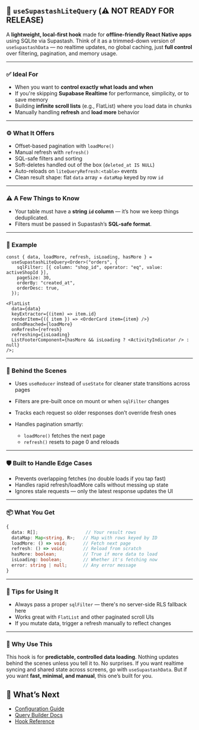 ## 🧩 `useSupastashLiteQuery` (⚠️ NOT READY FOR RELEASE)

A **lightweight, local-first hook** made for **offline-friendly React Native apps** using SQLite via Supastash. Think of it as a trimmed-down version of `useSupastashData` — no realtime updates, no global caching, just **full control** over filtering, pagination, and memory usage.

---

### ✅ Ideal For

- When you want to **control exactly what loads and when**
- If you're skipping **Supabase Realtime** for performance, simplicity, or to save memory
- Building **infinite scroll lists** (e.g., FlatList) where you load data in chunks
- Manually handling **refresh** and **load more** behavior

---

### ⚙️ What It Offers

- Offset-based pagination with `loadMore()`
- Manual refresh with `refresh()`
- SQL-safe filters and sorting
- Soft-deletes handled out of the box (`deleted_at IS NULL`)
- Auto-reloads on `liteQueryRefresh:<table>` events
- Clean result shape: flat `data` array + `dataMap` keyed by row `id`

---

### ⚠️ A Few Things to Know

- Your table must have a **string `id` column** — it’s how we keep things deduplicated.
- Filters must be passed in Supastash’s **SQL-safe format**.

---

### 🧪 Example

```tsx
const { data, loadMore, refresh, isLoading, hasMore } =
  useSupastashLiteQuery<Order>("orders", {
    sqlFilter: [{ column: "shop_id", operator: "eq", value: activeShopId }],
    pageSize: 30,
    orderBy: "created_at",
    orderDesc: true,
  });

<FlatList
  data={data}
  keyExtractor={(item) => item.id}
  renderItem={({ item }) => <OrderCard item={item} />}
  onEndReached={loadMore}
  onRefresh={refresh}
  refreshing={isLoading}
  ListFooterComponent={hasMore && isLoading ? <ActivityIndicator /> : null}
/>;
```

---

### 🧠 Behind the Scenes

- Uses `useReducer` instead of `useState` for cleaner state transitions across pages
- Filters are pre-built once on mount or when `sqlFilter` changes
- Tracks each request so older responses don’t override fresh ones
- Handles pagination smartly:

  - `loadMore()` fetches the next page
  - `refresh()` resets to page 0 and reloads

---

### 🛡️ Built to Handle Edge Cases

- Prevents overlapping fetches (no double loads if you tap fast)
- Handles rapid refresh/loadMore calls without messing up state
- Ignores stale requests — only the latest response updates the UI

---

### 📦 What You Get

```ts
{
  data: R[];                  // Your result rows
  dataMap: Map<string, R>;   // Map with rows keyed by ID
  loadMore: () => void;      // Fetch next page
  refresh: () => void;       // Reload from scratch
  hasMore: boolean;          // True if more data to load
  isLoading: boolean;        // Whether it's fetching now
  error: string | null;      // Any error message
}
```

---

### 🧼 Tips for Using It

- Always pass a proper `sqlFilter` — there's no server-side RLS fallback here
- Works great with `FlatList` and other paginated scroll UIs
- If you mutate data, trigger a refresh manually to reflect changes

---

### 💬 Why Use This

This hook is for **predictable, controlled data loading**. Nothing updates behind the scenes unless you tell it to. No surprises.
If you want realtime syncing and shared state across screens, go with `useSupastashData`.
But if you want **fast, minimal, and manual**, this one’s built for you.

## 🔗 What’s Next

- [Configuration Guide](./configuration.md)
- [Query Builder Docs](./supastash-query-builder.md)
- [Hook Reference](./useSupastash-hook.md)
